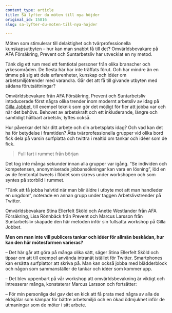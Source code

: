 ```yaml
---
content_type: article
title: Så lyfter du möten till nya höjder
original_id: 15816
slug: sa-lyfter-du-moten-till-nya-hojder

---
```


Möten som stimulerar till delaktighet och tvärprofessionella kunskapsutbyten – hur kan man snabbt få till det? Omvärldsbevakare på AFA Försäkring, Prevent och Suntarbetsliv har utvecklat en ny metod.

Tänk dig ett rum med ett femtiotal personer från olika branscher och yrkesområden. De flesta här har inte träffats förut. Och har mindre än en timme på sig att dela erfarenheter, kunskap och idéer om arbetsmiljötrender med varandra. Går det att få till givande utbyten med sådana förutsättningar?

Omvärldsbevakare från AFA Försäkring, Prevent och Suntarbetsliv intoducerade först några olika trender inom modernt arbetsliv av idag på [Gilla Jobbet](http://gillajobbet.se/ "Gilla Jobbet"), till exempel teknik som gör det möjligt för fler att jobba var och när det behövs. Behovet av arbetskraft och ett inkluderande, längre och samtidigt hållbart arbetsliv, lyftes också.

Hur påverkar det här ditt arbete och din arbetsplats idag? Och vad kan det ha för betydelse i framtiden? Åtta tvärprofessionella grupper vid olika bord fick dela på varsin surfplatta och twittra i realtid om tankar och idéer som de fick.

> Full fart i rummet från början

Det tog inte många sekunder innan alla grupper var igång. “Se individen och kompetensen, anonymiserade jobbansökningar kan vara en lösning”, löd en av de femtontal tweets i flödet som skrevs under workshopen och som syntes på storbild i rummet.

“Tänk att få jobba halvtid när man blir äldre i utbyte mot att man handleder en ungdom”, noterade en annan grupp under taggen Arbetslivstrender på Twitter.

Omvärldsbevakare Stina Ellerfelt Sköld och Anette Westlander från AFA Försäkring, Lisa Rönnbäck från Prevent och Marcus Larsson från Suntarbetsliv skapade den här metoden inför sin fullsatta workshop på Gilla Jobbet.

**Men om man inte vill publicera tankar och idéer för allmän beskådan, hur kan den här mötesformen varieras?** 

– Det här går att göra på många olika sätt, säger Stina Ellerfelt Sköld och tipsar om att till exempel använda intranät istället för Twitter. Smartphones kan ersätta surfplattor att skriva på. Man kan också jobba med blädderblock och någon som sammanställer de tankar och idéer som kommer upp.

– Det blev uppenbart på vår workshop att omvärldsbevakning är viktigt och intresserar många, konstaterar Marcus Larsson och fortsätter:

– För min personliga del gav det en kick att få prata med några av alla de eldsjälar som kämpar för bättre arbetsmiljö och en ökad ödmjukhet inför de utmaningar som de möter i sitt arbete.

